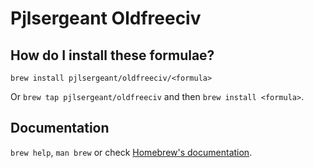 # Pjlsergeant Oldfreeciv

## How do I install these formulae?

`brew install pjlsergeant/oldfreeciv/<formula>`

Or `brew tap pjlsergeant/oldfreeciv` and then `brew install <formula>`.

## Documentation

`brew help`, `man brew` or check [Homebrew's documentation](https://docs.brew.sh).
